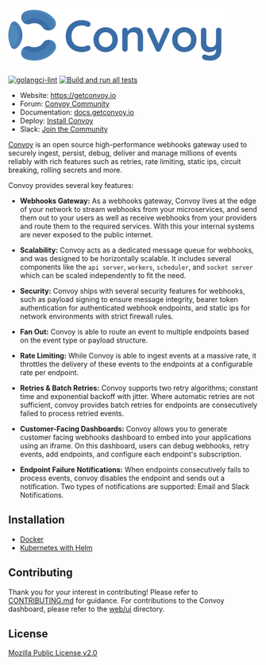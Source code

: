 ![convoy image](./convoy-logo.svg)
=========
[![golangci-lint](https://github.com/frain-dev/convoy/actions/workflows/linter.yml/badge.svg)](https://github.com/frain-dev/convoy/actions/workflows/linter.yml)
[![Build and run all tests](https://github.com/frain-dev/convoy/actions/workflows/go.yml/badge.svg)](https://github.com/frain-dev/convoy/actions/workflows/go.yml)
- Website: https://getconvoy.io
- Forum: [Convoy Community](https://community.getconvoy.io)
- Documentation: [docs.getconvoy.io](https://docs.getconvoy.io)
- Deploy: [Install Convoy](https://docs.getconvoy.io/deployment/install-convoy/docker)
- Slack: [Join the Community](https://join.slack.com/t/convoy-community/shared_invite/zt-xiuuoj0m-yPp~ylfYMCV9s038QL0IUQ)


[Convoy](https://getconvoy.io) is an open source high-performance webhooks gateway used to securely ingest, persist, debug, deliver and manage millions of events reliably with rich features such as retries, rate limiting, static ips, circuit breaking, rolling secrets and more. 

Convoy provides several key features:

- **Webhooks Gateway:** As a webhooks gateway, Convoy lives at the edge of your network to stream webhooks from your microservices, and send them out to your users as well as receive webhooks from your providers and route them to the required services. With this your internal systems are never exposed to the public internet.

- **Scalability:** Convoy acts as a dedicated message queue for webhooks, and was designed to be horizontally scalable. It includes several components like the `api server`, `workers`, `scheduler`, and `socket server` which can be scaled independently to fit the need.

- **Security:** Convoy ships with several security features for webhooks, such as payload signing to ensure message integrity, bearer token authentication for authenticated webhook endpoints, and static ips for network environments with strict firewall rules.

- **Fan Out:** Convoy is able to route an event to multiple endpoints based on the event type or payload structure.

- **Rate Limiting:** While Convoy is able to ingest events at a massive rate, it throttles the delivery of these events to the endpoints at a configurable rate per endpoint. 

- **Retries & Batch Retries:** Convoy supports two retry algorithms; constant time and exponential backoff with jitter. Where automatic retries are not sufficient, convoy provides batch retries for endpoints are consecutively failed to process retried events.

- **Customer-Facing Dashboards:** Convoy allows you to generate customer facing webhooks dashboard to embed into your applications using an iframe. On this dashboard, users can debug webhooks, retry events, add endpoints, and configure each endpoint's subscription.

- **Endpoint Failure Notifications:** When endpoints consecutively fails to process events, convoy disables the endpoint and sends out a notification. Two types of notifications are supported: Email and Slack Notifications.

## Installation
- [Docker](https://docs.getconvoy.io/deployment/install-convoy/docker)
- [Kubernetes with Helm](https://docs.getconvoy.io/deployment/install-convoy/kubernetes)

## Contributing
Thank you for your interest in contributing! Please refer to [CONTRIBUTING.md](https://github.com/frain-dev/convoy/blob/main/CONTRIBUTING.md) for guidance. For contributions to the Convoy dashboard, please refer to the [web/ui](https://github.com/frain-dev/convoy/tree/main/web/ui) directory.

## License
[Mozilla Public License v2.0](https://github.com/frain-dev/convoy/blob/main/LICENSE)
